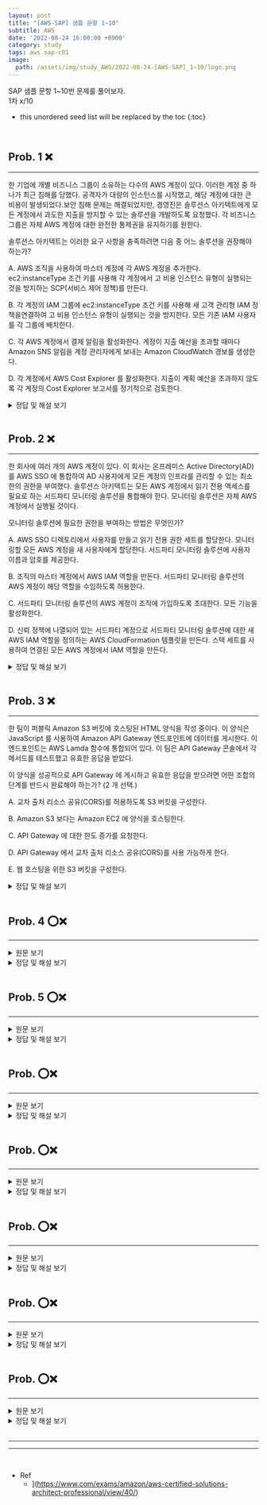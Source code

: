 ```yaml
---
layout: post
title: "[AWS-SAP] 샘플 문항 1~10"
subtitle: AWS
date: '2022-08-24 16:00:00 +0900'
category: study
tags: aws sap-c01
image:
  path: /assets/img/study_AWS/2022-08-24-[AWS-SAP]_1~10/logo.png
---
```


SAP 샘플 문항 1~10번 문제를 풀어보자.<br>
1차 x/10<br>

<!--more-->

* this unordered seed list will be replaced by the toc
{:toc}

<br>


## Prob. 1 ❌
---

한 기업에 개별 비즈니스 그룹이 소유하는 다수의 AWS 계정이 있다. 이러한 계정 중 하나가 최근
침해를 당했다. 공격자가 대량의 인스턴스를 시작했고, 해당 계정에 대한 큰 비용이 발생되었다.보안 침해 문제는 해결되었지만, 경영진은 솔루션스 아키텍트에게 모든 계정에서 과도한 지출을 방지할 수 있는 솔루션을 개발하도록 요청했다. 각 비즈니스 그룹은 자체 AWS 계정에 대한 완전한 통제권을 유지하기를 원한다.

솔루션스 아키텍트는 이러한 요구 사항을 충족하려면 다음 중 어느 솔루션을 권장해야 하는가?

A. AWS 조직을 사용하여 마스터 계정에 각 AWS 계정을 추가한다. ec2:instanceType 조건 키를
사용해 각 계정에서 고 비용 인스턴스 유형이 실행되는 것을 방지하는 SCP(서비스 제어 정책)를
만든다.

B. 각 계정의 IAM 그룹에 ec2:instanceType 조건 키를 사용해 새 고객 관리형 IAM 정책을연결하여 고 비용 인스턴스 유형이 실행되는 것을 방지한다. 모든 기존 IAM 사용자를 각 그룹에
배치한다.

C. 각 AWS 계정에서 결제 알림을 활성화한다. 계정이 지출 예산을 초과할 때마다 Amazon SNS
알림을 계정 관리자에게 보내는 Amazon CloudWatch 경보를 생성한다.

D. 각 계정에서 AWS Cost Explorer 를 활성화한다. 지출이 계획 예산을 초과하지 않도록 각 계정의 Cost Explorer 보고서를 정기적으로 검토한다.

<details>
<summary>정답 및 해설 보기</summary>
<div markdown="1">
<br>
Answer : C

해설 : 

C – [결제 경보](https://docs.aws.amazon.com/AmazonCloudWatch/latest/monitoring/monitor_estimated_charges_with_cloudwatch.html)는 비즈니스 그룹의 통제 권한을 빼앗지 않고도 경영진이 과도한 지출에 대해 경보를 받을 수 있도록 해 준다. A 와 B 는 각 비즈니스 그룹이 각자의 계정에 대한 통제권을 보유하고 싶어하고, 이러한 솔루션은 다수의 인스턴스 시작을 방지하지 못하기 때문에 정답이 아니다. D 는 수동 프로세스라서, 무단 지출이 발견되기까지는 약간의 시간이 걸릴 수 있다.


1차 시도 : A 틀림<br>
</div>
</details>

<br>

## Prob. 2 ❌
---

한 회사에 여러 개의 AWS 계정이 있다. 이 회사는 온프레미스 Active Directory(AD)를 AWS SSO 에 통합하여 AD 사용자에게 모든 계정의 인프라를 관리할 수 있는 최소한의 권한을 부여했다.
솔루션스 아키텍트는 모든 AWS 계정에서 읽기 전용 액세스를 필요로 하는 서드파티 모니터링 솔루션을 통합해야 한다. 모니터링 솔루션은 자체 AWS 계정에서 실행될 것이다.

모니터링 솔루션에 필요한 권한을 부여하는 방법은 무엇인가?

A. AWS SSO 디렉토리에서 사용자를 만들고 읽기 전용 권한 세트를 할당한다. 모니터링할 모든 AWS
계정을 새 사용자에게 할당한다. 서드파티 모니터링 솔루션에 사용자 이름과 암호를 제공한다.

B. 조직의 마스터 계정에서 AWS IAM 역할을 만든다. 서드파티 모니터링 솔루션의 AWS 계정이 해당
역할을 수임하도록 허용한다.

C. 서드파티 모니터링 솔루션의 AWS 계정이 조직에 가입하도록 초대한다. 모든 기능을 활성화한다.

D. 신뢰 정책에 나열되어 있는 서드파티 계정으로 서드파티 모니터링 솔루션에 대한 새 AWS IAM
역할을 정의하는 AWS CloudFormation 템플릿을 만든다. 스택 세트를 사용하여 연결된 모든 AWS
계정에서 IAM 역할을 만든다.

<details>
<summary>정답 및 해설 보기</summary>
<div markdown="1">
<br>
Answer : D

해설 : 

D – [AWS CloudFormation StackSets](https://docs.aws.amazon.com/ko_kr/AWSCloudFormation/latest/UserGuide/what-is-cfnstacksets.html) 는 단일 작업으로 여러 계정에 IAM 역할을 배포할 수 있다.
AWS SSO 에서 제공하는 자격 증명은 임시적이므로, 애플리케이션은 권한을 잃게 되고 다시
로그인해야 하므로 A 는 맞지 않다. B 는 마스터 계정에만 액세스 권한을 부여하게 될 것이다.
조직에 속하는 계정은 다른 계정에서 권한을 받지 못하기 때문에 C 는 맞지 않다.

1차 시도 : A 틀림<br>
</div>
</details>

<br>


## Prob. 3 ❌
---

한 팀이 퍼블릭 Amazon S3 버킷에 호스팅된 HTML 양식을 작성 중이다. 이 양식은 JavaScript 를
사용하여 Amazon API Gateway 엔드포인트에 데이터를 게시한다. 이 엔드포인트는 AWS Lamda 함수에 통합되어 있다. 이 팀은 API Gateway 콘솔에서 각 메서드를 테스트했고 유효한 응답을 받았다.

이 양식을 성공적으로 API Gateway 에 게시하고 유효한 응답을 받으려면 어떤 조합의 단계를 반드시 완료해야 하는가? (2 개 선택.)

A. 교차 출처 리소스 공유(CORS)를 허용하도록 S3 버킷을 구성한다.

B. Amazon S3 보다는 Amazon EC2 에 양식을 호스팅한다.

C. API Gateway 에 대한 한도 증가를 요청한다.

D. API Gateway 에서 교차 출처 리소스 공유(CORS)를 사용 가능하게 한다.

E. 웹 호스팅을 위한 S3 버킷을 구성한다.

<details>
<summary>정답 및 해설 보기</summary>
<div markdown="1">
<br>
Answer : D, E

해설 : 

D, E – (D) 동일한 오리진 정책으로 인해 브라우저에서 오류가 생성되지 않도록 하려면, [CORS 가
반드시 활성화되어야 하며](https://docs.aws.amazon.com/ko_kr/apigateway/latest/developerguide/welcome.html), 이를 위해서는 동적 콘텐츠는 정적 콘텐츠와 동일한 도메인에서
가져와야 한다. API Gateway 는 양식 도메인 [restapi-id].execute-api.amazonaws.com, and
the S3 bucket uses [bucketname].s3.website-[region].amazonaws.com 을 사용하기
때문에, CORS 헤더는 이 제한을 완화할 수 있도록 브라우저에 대한 API Gateway 응답과 함께
전송해야 한다. HTML 양식을 [웹 사이트 엔드포인트](https://docs.aws.amazon.com/ko_kr/AmazonS3/latest/userguide/WebsiteHosting.html)를 통해 제공하려면 (E)가 필요하다. CORS
헤더가 API 엔드포인트의 동적 응답에 의해 반환되도록 구성되어야 하므로 A 는 맞지 않다. S3
버킷용으로 CORS 를 구성하는 것은 도움이 되지 않는다. (B)는 맞지 않다. 그 이유는 S3 버킷 대비 EC2 에서 실행되는 웹 서버에서 정적 웹 페이지를 제공하는 것에 대한 이점이 없기 때문이다. API Gateway 는 초당 10,000 개의 [기본 리전당 한도](https://docs.aws.amazon.com/ko_kr/apigateway/latest/developerguide/limits.html#api-gateway-limits)를 가지고 있기 때문에 (C)는 맞지 않다. 프로덕션에 필요한 경우, 이 한도는 증가될 수 있다.

1차 시도 : A, D 틀림<br>
</div>
</details>

<br>

## Prob. 4 ⭕❌
---

<details>
<summary>원문 보기</summary>
<div markdown="1">
<br>

</div>
</details>

<details>
<summary>정답 및 해설 보기</summary>
<div markdown="1">
<br>
Answer : 

해설 : 


1차 시도 :  <br>
</div>
</details>

<br>

## Prob. 5 ⭕❌
---

<details>
<summary>원문 보기</summary>
<div markdown="1">
<br>

</div>
</details>

<details>
<summary>정답 및 해설 보기</summary>
<div markdown="1">
<br>
Answer : 

해설 : 


1차 시도 :  <br>
</div>
</details>

<br>

## Prob. ⭕❌
---

<details>
<summary>원문 보기</summary>
<div markdown="1">
<br>

</div>
</details>

<details>
<summary>정답 및 해설 보기</summary>
<div markdown="1">
<br>
Answer : 

해설 : 


1차 시도 :  <br>
</div>
</details>

<br>

## Prob. ⭕❌
---

<details>
<summary>원문 보기</summary>
<div markdown="1">
<br>

</div>
</details>

<details>
<summary>정답 및 해설 보기</summary>
<div markdown="1">
<br>
Answer : 

해설 : 


1차 시도 :  <br>
</div>
</details>

<br>

## Prob. ⭕❌
---

<details>
<summary>원문 보기</summary>
<div markdown="1">
<br>

</div>
</details>

<details>
<summary>정답 및 해설 보기</summary>
<div markdown="1">
<br>
Answer : 

해설 : 


1차 시도 :  <br>
</div>
</details>

<br>

## Prob. ⭕❌
---

<details>
<summary>원문 보기</summary>
<div markdown="1">
<br>

</div>
</details>

<details>
<summary>정답 및 해설 보기</summary>
<div markdown="1">
<br>
Answer : 

해설 : 


1차 시도 :  <br>
</div>
</details>

<br>

## Prob. ⭕❌
---

<details>
<summary>원문 보기</summary>
<div markdown="1">
<br>

</div>
</details>

<details>
<summary>정답 및 해설 보기</summary>
<div markdown="1">
<br>
Answer : 

해설 : 


1차 시도 :  <br>
</div>
</details>

<br>
<hr/>
<hr/>
<br>

* Ref
  - ](https://www.com/exams/amazon/aws-certified-solutions-architect-professional/view/40/)

